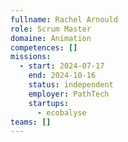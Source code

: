 ```yaml
---
fullname: Rachel Arnould
role: Scrum Master
domaine: Animation
competences: []
missions:
  - start: 2024-07-17
    end: 2024-10-16
    status: independent
    employer: PathTech
    startups:
      - ecobalyse
teams: []
---
```

